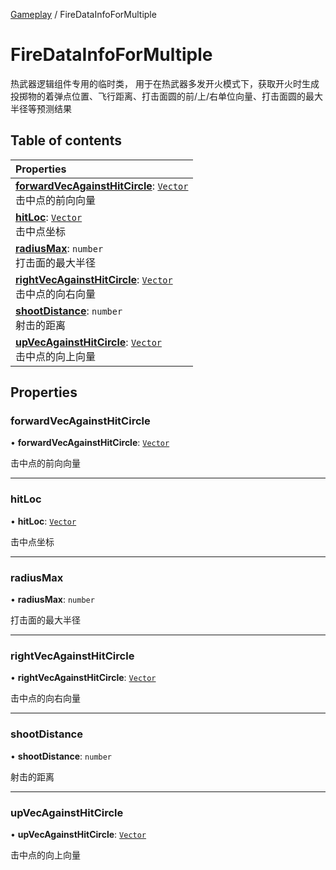 [Gameplay](../groups/Core.Gameplay.md) / FireDataInfoForMultiple

# FireDataInfoForMultiple <Badge type="tip" text="Class" /> <Score text="FireDataInfoForMultiple" />

热武器逻辑组件专用的临时类，
 用于在热武器多发开火模式下，获取开火时生成投掷物的着弹点位置、飞行距离、打击面圆的前/上/右单位向量、打击面圆的最大半径等预测结果

## Table of contents

| Properties |
| :-----|
| **[forwardVecAgainstHitCircle](mw.FireDataInfoForMultiple.md#forwardvecagainsthitcircle)**: [`Vector`](mw.Vector.md) <br> 击中点的前向向量|
| **[hitLoc](mw.FireDataInfoForMultiple.md#hitloc)**: [`Vector`](mw.Vector.md) <br> 击中点坐标|
| **[radiusMax](mw.FireDataInfoForMultiple.md#radiusmax)**: `number` <br> 打击面的最大半径|
| **[rightVecAgainstHitCircle](mw.FireDataInfoForMultiple.md#rightvecagainsthitcircle)**: [`Vector`](mw.Vector.md) <br> 击中点的向右向量|
| **[shootDistance](mw.FireDataInfoForMultiple.md#shootdistance)**: `number` <br> 射击的距离|
| **[upVecAgainstHitCircle](mw.FireDataInfoForMultiple.md#upvecagainsthitcircle)**: [`Vector`](mw.Vector.md) <br> 击中点的向上向量|

## Properties

### forwardVecAgainstHitCircle <Score text="forwardVecAgainstHitCircle" /> 

• **forwardVecAgainstHitCircle**: [`Vector`](mw.Vector.md)

击中点的前向向量

___

### hitLoc <Score text="hitLoc" /> 

• **hitLoc**: [`Vector`](mw.Vector.md)

击中点坐标

___

### radiusMax <Score text="radiusMax" /> 

• **radiusMax**: `number`

打击面的最大半径

___

### rightVecAgainstHitCircle <Score text="rightVecAgainstHitCircle" /> 

• **rightVecAgainstHitCircle**: [`Vector`](mw.Vector.md)

击中点的向右向量

___

### shootDistance <Score text="shootDistance" /> 

• **shootDistance**: `number`

射击的距离

___

### upVecAgainstHitCircle <Score text="upVecAgainstHitCircle" /> 

• **upVecAgainstHitCircle**: [`Vector`](mw.Vector.md)

击中点的向上向量
